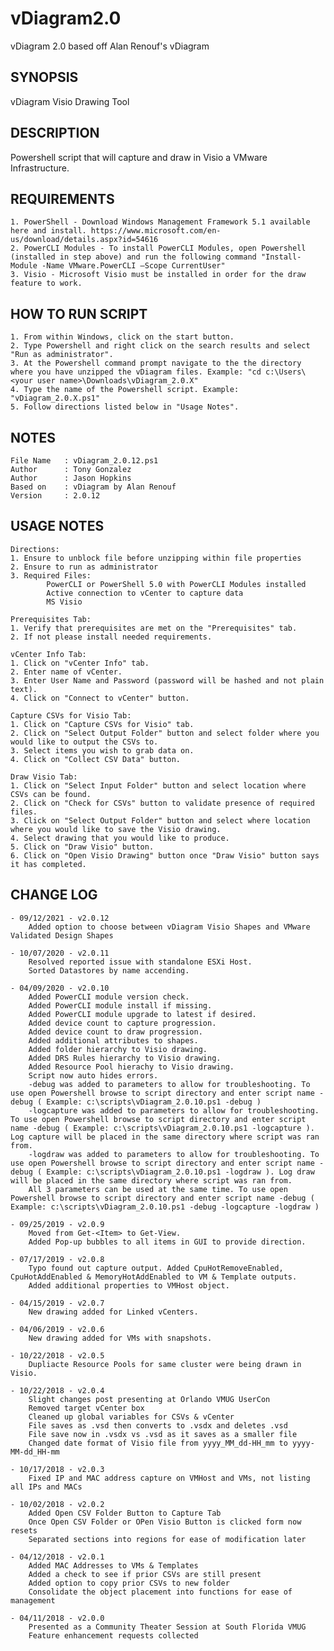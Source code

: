 # vDiagram2.0
vDiagram 2.0 based off Alan Renouf's vDiagram

## SYNOPSIS
vDiagram Visio Drawing Tool

## DESCRIPTION
Powershell script that will capture and draw in Visio a VMware Infrastructure.

## REQUIREMENTS
	1. PowerShell - Download Windows Management Framework 5.1 available here and install. https://www.microsoft.com/en-us/download/details.aspx?id=54616
	2. PowerCLI Modules - To install PowerCLI Modules, open Powershell (installed in step above) and run the following command "Install-Module -Name VMware.PowerCLI –Scope CurrentUser"
	3. Visio - Microsoft Visio must be installed in order for the draw feature to work.

## HOW TO RUN SCRIPT
	1. From within Windows, click on the start button.
	2. Type Powershell and right click on the search results and select "Run as administrator".
	3. At the Powershell command prompt navigate to the the directory where you have unzipped the vDiagram files. Example: "cd c:\Users\<your user name>\Downloads\vDiagram_2.0.X"
	4. Type the name of the Powershell script. Example: "vDiagram_2.0.X.ps1"
	5. Follow directions listed below in "Usage Notes".

## NOTES
	File Name	: vDiagram_2.0.12.ps1
	Author		: Tony Gonzalez
	Author		: Jason Hopkins
	Based on	: vDiagram by Alan Renouf
	Version		: 2.0.12

## USAGE NOTES
	Directions:
	1. Ensure to unblock file before unzipping within file properties
	2. Ensure to run as administrator
	3. Required Files:
            PowerCLI or PowerShell 5.0 with PowerCLI Modules installed
            Active connection to vCenter to capture data
            MS Visio
	    
	Prerequisites Tab:
	1. Verify that prerequisites are met on the "Prerequisites" tab.
	2. If not please install needed requirements.
	
	vCenter Info Tab:
	1. Click on "vCenter Info" tab.
	2. Enter name of vCenter.
	3. Enter User Name and Password (password will be hashed and not plain text).
	4. Click on "Connect to vCenter" button.
	
	Capture CSVs for Visio Tab:
	1. Click on "Capture CSVs for Visio" tab.
	2. Click on "Select Output Folder" button and select folder where you would like to output the CSVs to.
	3. Select items you wish to grab data on.
	4. Click on "Collect CSV Data" button.
	
	Draw Visio Tab:
	1. Click on "Select Input Folder" button and select location where CSVs can be found.
	2. Click on "Check for CSVs" button to validate presence of required files.
	3. Click on "Select Output Folder" button and select where location where you would like to save the Visio drawing.
	4. Select drawing that you would like to produce.
	5. Click on "Draw Visio" button.
	6. Click on "Open Visio Drawing" button once "Draw Visio" button says it has completed.

## CHANGE LOG
	- 09/12/2021 - v2.0.12
		Added option to choose between vDiagram Visio Shapes and VMware Validated Design Shapes

	- 10/07/2020 - v2.0.11
		Resolved reported issue with standalone ESXi Host.
		Sorted Datastores by name accending.

	- 04/09/2020 - v2.0.10
		Added PowerCLI module version check.
		Added PowerCLI module install if missing.
		Added PowerCLI module upgrade to latest if desired.
		Added device count to capture progression.
		Added device count to draw progression.
		Added additional attributes to shapes.
		Added folder hierarchy to Visio drawing.
		Added DRS Rules hierarchy to Visio drawing.
		Added Resource Pool hierachy to Visio drawing.
		Script now auto hides errors.
		-debug was added to parameters to allow for troubleshooting. To use open Powershell browse to script directory and enter script name -debug ( Example: c:\scripts\vDiagram_2.0.10.ps1 -debug )
		-logcapture was added to parameters to allow for troubleshooting. To use open Powershell browse to script directory and enter script name -debug ( Example: c:\scripts\vDiagram_2.0.10.ps1 -logcapture ). Log capture will be placed in the same directory where script was ran from.
		-logdraw was added to parameters to allow for troubleshooting. To use open Powershell browse to script directory and enter script name -debug ( Example: c:\scripts\vDiagram_2.0.10.ps1 -logdraw ). Log draw will be placed in the same directory where script was ran from.
		All 3 parameters can be used at the same time. To use open Powershell browse to script directory and enter script name -debug ( Example: c:\scripts\vDiagram_2.0.10.ps1 -debug -logcapture -logdraw )
		
	- 09/25/2019 - v2.0.9
		Moved from Get-<Item> to Get-View.
		Added Pop-up bubbles to all items in GUI to provide direction.
		
	- 07/17/2019 - v2.0.8
		Typo found out capture output. Added CpuHotRemoveEnabled, CpuHotAddEnabled & MemoryHotAddEnabled to VM & Template outputs.
		Added additional properties to VMHost object.
		
	- 04/15/2019 - v2.0.7
		New drawing added for Linked vCenters.
		
	- 04/06/2019 - v2.0.6
		New drawing added for VMs with snapshots.

	- 10/22/2018 - v2.0.5
		Dupliacte Resource Pools for same cluster were being drawn in Visio.
		
	- 10/22/2018 - v2.0.4
		Slight changes post presenting at Orlando VMUG UserCon
		Removed target vCenter box
		Cleaned up global variables for CSVs & vCenter
		File saves as .vsd then converts to .vsdx and deletes .vsd
		File save now in .vsdx vs .vsd as it saves as a smaller file
		Changed date format of Visio file from yyyy_MM_dd-HH_mm to yyyy-MM-dd_HH-mm
				
	- 10/17/2018 - v2.0.3
		Fixed IP and MAC address capture on VMHost and VMs, not listing all IPs and MACs
	
	- 10/02/2018 - v2.0.2
		Added Open CSV Folder Button to Capture Tab
		Once Open CSV Folder or OPen Visio Button is clicked form now resets
		Separated sections into regions for ease of modification later
	
	- 04/12/2018 - v2.0.1
		Added MAC Addresses to VMs & Templates
		Added a check to see if prior CSVs are still present
		Added option to copy prior CSVs to new folder
		Consolidate the object placement into functions for ease of management

	- 04/11/2018 - v2.0.0
		Presented as a Community Theater Session at South Florida VMUG
		Feature enhancement requests collected
